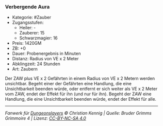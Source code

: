 ### Verbergende Aura

- Kategorie: #Zauber
- Zugangsstufen:
  - Heiler: -
  - Zauberer: 15
  - Schwarzmagier: 16
- Preis: 1420GM
- ZB: +0
- Dauer: Probenergebnis in Minuten
- Distanz: Radius von VE x 2 Meter
- Abklingzeit: 24 Stunden
- Art: Zaubern



Der ZAW plus VE x 2 Gefährten in einem Radius von VE x 2 Metern werden unsichtbar. Begeht einer der Gefährten eine Handlung, die eine Unsichtbarkeit beenden würde, oder entfernt er sich weiter als VE x 2 Meter vom ZAW, endet der Effekt für ihn (und nur für ihn). Begeht der ZAW eine Handlung, die eine Unsichtbarkeit beenden würde, endet der Effekt für alle.

---

_Fanwerk für [Dungeonslayers](https://www.dungeonslayers.net/) © Christian Kennig | Quelle: Bruder Grimms Grimmoire 4 | Lizenz: [CC-BY-NC-SA 4.0](https://creativecommons.org/licenses/by-nc-sa/4.0/deed.de)_

